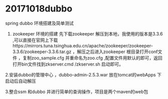 # 20171018dubbo
spring dubbo 环境搭建及简单测试
1. zookeeper 环境的搭建
先下载zookeeper 解压到本地，我使用的版本是3.3.6 ,可以直接在官网上下载https://mirrors.tuna.tsinghua.edu.cn/apache/zookeeper/zookeeper-3.3.6/zookeeper-3.3.6.tar.gz
，解压之后进入zookeeper 根目录打开conf文件 ，复制zoo_sample.cfg 并重命名为zoo.cfg ,配置文件用默认的即可，返回打开bin文件找到zkserver.cmd /zkserver.sh 启动即可。

2.安装dubbo的管理中心 ，dubbo-admin-2.5.3.war 放在tomcat的webApps 下启动后自动解压

3.整合ssm 和dubbo 并进行简单的查询操作，项目是两个maven的web包
